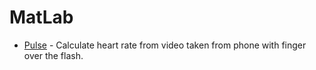 # MatLab

- [Pulse](https://github.com/alexlouden/pulse) - Calculate heart rate from video taken from phone with finger over the flash.
